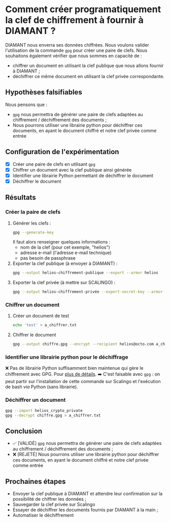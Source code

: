 # Comment créer programatiquement la clef de chiffrement à fournir à DIAMANT ?

DIAMANT nous enverra ses données chiffrées. Nous voulons valider l'utilisation de la commande `gpg` pour créer une paire de clefs.
Nous souhaitons également vérifier que nous sommes en capacité de :
- chiffrer un document en utilisant la clef publique que nous allons fournir à DIAMANT ;
- déchiffrer ce même document en utilisant la clef privée correspondante.

## Hypothèses falsifiables

Nous pensons que :
- `gpg` nous permettra de générer une paire de clefs adaptées au chiffrement / déchiffrement des documents ;
- Nous pourrons utiliser une librairie python pour déchiffrer ces documents, en ayant le document chiffré et notre clef privée comme entrée

## Configuration de l'expérimentation

- [x] Créer une paire de clefs en utilisant `gpg`
- [x] Chiffrer un document avec la clef publique ainsi générée
- [x] Identifier une librairie Python permettant de déchiffrer le document
- [x] Déchiffrer le document

## Résultats

### Créer la paire de clefs

1. Générer les clefs :
    ```bash
    gpg --generate-key
    ```
    Il faut alors renseigner quelques informations : 
    - nom de la clef (pour cet exemple, "helios")
    - adresse e-mail (l'adresse e-mail technique)
    - pas besoin de passphrase
2. Exporter la clef publique (à envoyer à DIAMANT) :
    ```bash
    gpg --output helios-chiffrement-publique --export --armor helios
    ```
3. Exporter la clef privée (à mettre sur SCALINGO) :
    ```bash
    gpg --output helios-chiffrement-privée --export-secret-key --armor helios
    ```

### Chiffrer un document

1. Créer un document de test
   ```bash
   echo 'test' > a_chiffrer.txt
   ```
2. Chiffrer le document
    ```bash
    gpg --output chiffre.gpg --encrypt --recipient helios@octo.com a_chiffrer.txt
    ```

### Identifier une librairie python pour le déchiffrage

❌ Pas de librairie Python suffisamment bien maintenue qui gère le chiffrement avec GPG. Pour [plus de détails](https://wiki.python.org/moin/GnuPrivacyGuard#Accessing_GnuPG_via_gpgme).
➡️ C'est faisable avec `gpg` : on peut partir sur l'installation de cette commande sur Scalingo et l'exécution de bash *via* Python (sans librairie).


### Déchiffrer un document
```bash
gpg --import helios_crypto_private
gpg --decrypt chiffre.gpg > a_chiffrer.txt
```

## Conclusion

- ✅ [VALIDÉ] `gpg` nous permettra de générer une paire de clefs adaptées au chiffrement / déchiffrement des documents ;
- ❌ [REJETÉ] Nous pourrons utiliser une librairie python pour déchiffrer ces documents, en ayant le document chiffré et notre clef privée comme entrée



## Prochaines étapes

- Envoyer la clef publique à DIAMANT et attendre leur confirmation sur la possibilité de chiffrer les données ;
- Sauvegarder la clef privée sur Scalingo
- Essayer de déchiffrer les documents fournis par DIAMANT à la main ;
- Automatiser le déchiffrement
